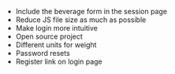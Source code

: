 - Include the beverage form in the session page
- Reduce JS file size as much as possible
- Make login more intuitive
- Open source project
- Different units for weight
- Password resets
- Register link on login page
